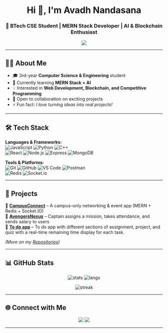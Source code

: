 <!-- Header -->
<h1 align="center">Hi 👋, I'm Avadh Nandasana</h1>
<h3 align="center">🚀 BTech CSE Student | MERN Stack Developer | AI & Blockchain Enthusiast</h3>

<p align="center">
  <img src="https://readme-typing-svg.herokuapp.com?color=36BCF7&center=true&lines=Full+Stack+Developer;Open+Source+Contributor;AI+Learner;Competitive+Programmer" />
</p>

---

## 🧑‍💻 About Me  
- 🎓 3rd-year **Computer Science & Engineering** student  
- 🌱 Currently learning **MERN Stack + AI**  
- 💡 Interested in **Web Development, Blockchain, and Competitive Programming**  
- 💼 Open to collaboration on exciting projects  
- ⚡ Fun fact: *I love turning ideas into real projects!*  

---

## 🛠️ Tech Stack  

**Languages & Frameworks:**  
![JavaScript](https://img.shields.io/badge/-JavaScript-F7DF1E?logo=javascript&logoColor=black) 
![Python](https://img.shields.io/badge/-Python-3776AB?logo=python&logoColor=white) 
![C++](https://img.shields.io/badge/-C++-00599C?logo=cplusplus&logoColor=white)  
![React](https://img.shields.io/badge/-React-61DAFB?logo=react&logoColor=black) 
![Node.js](https://img.shields.io/badge/-Node.js-339933?logo=node.js&logoColor=white) 
![Express](https://img.shields.io/badge/-Express-000000?logo=express&logoColor=white) 
![MongoDB](https://img.shields.io/badge/-MongoDB-47A248?logo=mongodb&logoColor=white)  

**Tools & Platforms:**  
![Git](https://img.shields.io/badge/-Git-F05032?logo=git&logoColor=white) 
![GitHub](https://img.shields.io/badge/-GitHub-181717?logo=github&logoColor=white) 
![VS Code](https://img.shields.io/badge/-VS%20Code-007ACC?logo=visualstudiocode&logoColor=white) 
![Postman](https://img.shields.io/badge/-Postman-FF6C37?logo=postman&logoColor=white)  
![Redis](https://img.shields.io/badge/-Redis-DC382D?logo=redis&logoColor=white) 
![Socket.io](https://img.shields.io/badge/-Socket.io-010101?logo=socket.io&logoColor=white)  

---

## 🚀 Projects  

🔹 [**CampusConnect**](https://github.com/yourusername/CampusConnect) – A campus-only networking & event app (MERN + Redis + Socket.IO)  
🔹 [**AvengersNexus**](https://github.com/avadhpatel1508/AvengersNexus) – Captain assigns a mission, takes attendance, and sends salary to users  
🔹 [**To do app**](https://github.com/avadhpatel1508/to-do-dummy) – To do app with different sections of assignment, project, and quiz with a real-time remaining time display for each task.

*(More on my [Repositories](https://github.com/yourusername?tab=repositories))*  

---

## 📊 GitHub Stats  

<p align="center">
  <img src="https://github-readme-stats.vercel.app/api?username=avadhpatel1508&show_icons=true&theme=tokyonight" alt="stats" />
  <img src="https://github-readme-stats.vercel.app/api/top-langs/?username=avadhpatel1508&layout=compact&theme=tokyonight" alt="langs" />
</p>

<p align="center">
  <img src="https://github-readme-streak-stats.herokuapp.com/?user=avadhpatel1508&theme=tokyonight" alt="streak" />
</p>

---

## 🌐 Connect with Me  

<p align="center">
  <a href="https://www.linkedin.com/in/avadh-nandasana-256674295/"><img src="https://img.shields.io/badge/-LinkedIn-0077B5?logo=linkedin&logoColor=white"></a>
  <a href="mailto:work.avadhn@gmail.com"><img src="https://img.shields.io/badge/-Gmail-D14836?logo=gmail&logoColor=white"></a>
</p>

---


